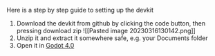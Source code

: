 Here is a step by step guide to setting up the devkit

1. Download the devkit from github by clicking the code button, then pressing download zip
   ![[Pasted image 20230316130142.png]]
2. Unzip it and extract it somewhere safe, e.g. your Documents folder
3. Open it in [Godot 4.0](https://godotengine.org/download/windows)
